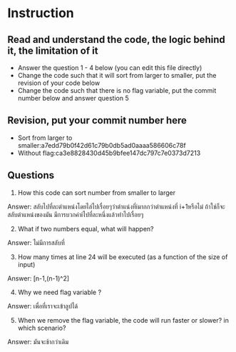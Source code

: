 ﻿# Instruction

## Read and understand the code, the logic behind it, the limitation of it
* Answer the question 1 - 4 below (you can edit this file directly)
* Change the code such that it will sort from larger to smaller, put the revision of your code below
* Change the code such that there is no flag variable, put the commit number below and answer question 5 


## Revision, put your commit number here
* Sort from larger to smaller:a7edd79b0f42d61c79b0db5ad0aaaa586606c78f
* Without flag:ca3e8828430d45b9bfee147dc797c7e0373d7213

## Questions
1. How this code can sort number from smaller to larger
 
Answer: สลับไปที่ละตำแหน่งโดยไล่ไปเรื่อยๆว่าตำแน่งที่iมากกว่าตำแหน่งที่ i+1หรือไม่ ถ้าใช่ก็จะสลับตำแหน่งของมัน มีการบวกค่าiไปที่ละหนึ่งแล้วทำไปเรื่อยๆ

2. What if two numbers equal, what will happen? 

Answer: ไม่มีการสลับที่

3. How many times at line 24 will be executed (as a function of the size of input) 

Answer: [n-1,(n-1)^2]

4. Why we need flag variable ? 

Answer: เพื่อที่เราจะเข้าลูปได้

5. When we remove the flag variable, the code will run faster or slower? in which scenario? 

Answer: มันจะช้ากว่าเดิม
